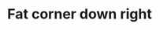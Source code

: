 ---
title: Fat corner down right
tags: ["fat", "corner", "down", "right", "direction", "pointing", "movement"]
icon: fat-corner-down-right
svg: '<svg xmlns="http://www.w3.org/2000/svg" width="24" height="24" fill="none" viewBox="0 0 24 24" stroke-width="1.5" stroke-linecap="round" stroke-linejoin="round" stroke="currentColor"><path d="M3 4.077q3.303 4.216 5.866 4.785 2.564.569 4.88.172V4L21 12.214 13.747 20v-4.784Q9.46 15.18 6.46 12T3 4.077"/></svg>'
---